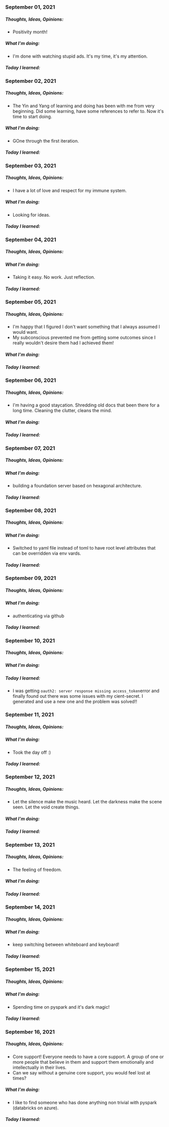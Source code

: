 ### September 01, 2021

##### 	Thoughts, Ideas, Opinions:

- Positivity month!

##### 	What I'm doing:

- I'm done with watching stupid ads. It's my time, it's my attention.

##### 	Today I learned:

### September 02, 2021

##### 	Thoughts, Ideas, Opinions:

- The Yin and Yang of learning and doing has been with me from very beginning. Did some learning, have some references to refer to. Now it's time to start doing.

##### 	What I'm doing:

- GOne through the first iteration. 

##### 	Today I learned:

### September 03, 2021

##### 	Thoughts, Ideas, Opinions:

- I have a lot of love and respect for my immune system. 

##### 	What I'm doing:

- Looking for ideas.

##### 	Today I learned:

### September 04, 2021

##### 	Thoughts, Ideas, Opinions:

##### 	What I'm doing:

- Taking it easy. No work. Just reflection.

##### 	Today I learned:

### September 05, 2021

##### 	Thoughts, Ideas, Opinions:

- I'm happy that I figured I don't want something that I always assumed I would want.
- My subconscious prevented me from getting some outcomes since I really wouldn't desire them had I achieved them!   

##### 	What I'm doing:

##### 	Today I learned:

### September 06, 2021

##### 	Thoughts, Ideas, Opinions:

- I'm having a good staycation. Shredding old docs that been there for a long time. Cleaning the clutter, cleans the mind. 

##### 	What I'm doing:

##### 	Today I learned:

### September 07, 2021

##### 	Thoughts, Ideas, Opinions: 

##### 	What I'm doing:

- building a foundation server based on hexagonal architecture.

##### 	Today I learned:

### September 08, 2021

##### 	Thoughts, Ideas, Opinions: 

##### 	What I'm doing:

- Switched to yaml file instead of toml to have root level attributes that can be overridden via env vards.

##### 	Today I learned:

### September 09, 2021

##### 	Thoughts, Ideas, Opinions: 

##### 	What I'm doing:

- authenticating via github

##### 	Today I learned:

### September 10, 2021

##### 	Thoughts, Ideas, Opinions: 

##### 	What I'm doing:

##### 	Today I learned:

- I was getting `oauth2: server response missing access_token`error and finally found out there was some issues with my cient-secret. I generated and use a new one and the problem was solved!! 

### September 11, 2021

##### 	Thoughts, Ideas, Opinions: 

##### 	What I'm doing:

- Took the day off :)

##### 	Today I learned:

### September 12, 2021

##### 	Thoughts, Ideas, Opinions: 

- Let the silence make the music heard. Let the darkness make the scene seen. Let the void create things.

##### 	What I'm doing:

##### 	Today I learned:

### September 13, 2021

##### 	Thoughts, Ideas, Opinions: 

- The feeling of freedom.

##### 	What I'm doing:

##### 	Today I learned:

### September 14, 2021

##### 	Thoughts, Ideas, Opinions: 

##### 	What I'm doing:

- keep switching between whiteboard and keyboard!

##### 	Today I learned:

### September 15, 2021

##### 	Thoughts, Ideas, Opinions: 

##### 	What I'm doing:

- Spending time on pyspark and it's dark magic! 

##### 	Today I learned:

### September 16, 2021

##### 	Thoughts, Ideas, Opinions: 

- Core support! Everyone needs to have a core support. A group of one or more people that believe in them and support them emotionally and intellectually in their lives. 
- Can we say without a genuine core support, you would feel lost at times?

##### 	What I'm doing:

- I like to find someone who has done anything non trivial with pyspark (databricks on azure).

##### 	Today I learned:

